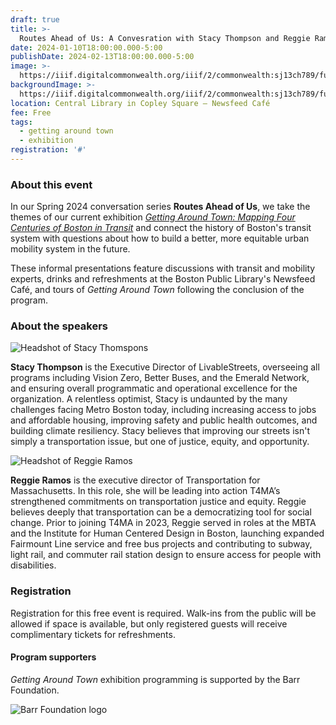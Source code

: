 ```yaml
---
draft: true
title: >-
  Routes Ahead of Us: A Convesration with Stacy Thompson and Reggie Ramos
date: 2024-01-10T18:00:00.000-5:00
publishDate: 2024-02-13T18:00:00.000-5:00
image: >-
  https://iiif.digitalcommonwealth.org/iiif/2/commonwealth:sj13ch789/full/,1200/0/default.jpg
backgroundImage: >-
  https://iiif.digitalcommonwealth.org/iiif/2/commonwealth:sj13ch789/full/,1200/0/default.jpg
location: Central Library in Copley Square – Newsfeed Café
fee: Free
tags:
  - getting around town
  - exhibition
registration: '#'
---
```


### About this event

In our Spring 2024 conversation series **Routes Ahead of Us**, we take the themes of our current exhibition [*Getting Around Town: Mapping Four Centuries of Boston in Transit*](https://www.leventhalmap.org/digital-exhibitions/getting-around-town/) and connect the history of Boston's transit system with questions about how to build a better, more equitable urban mobility system in the future.

These informal presentations feature discussions with transit and mobility experts, drinks and refreshments at the Boston Public Library's Newsfeed Café, and tours of _Getting Around Town_ following the conclusion of the program.

### About the speakers

![Headshot of Stacy Thomspons](https://nacto.org/wp-content/uploads/2018/08/Stacy_Thompson-200x200.jpg)

**Stacy Thompson** is the Executive Director of LivableStreets, overseeing all programs including Vision Zero, Better Buses, and the Emerald Network, and ensuring overall programmatic and operational excellence for the organization. A relentless optimist, Stacy is undaunted by the many challenges facing Metro Boston today, including increasing access to jobs and affordable housing, improving safety and public health outcomes, and building climate resiliency. Stacy believes that improving our streets isn't simply a transportation issue, but one of justice, equity, and opportunity.

![Headshot of Reggie Ramos](https://assets.nationbuilder.com/t4ma/pages/444/attachments/original/1694513222/Reggie_Ramos_headshot.jpg?1694513222)

**Reggie Ramos** is the executive director of Transportation for Massachusetts. In this role, she will be leading into action T4MA’s strengthened commitments on transportation justice and equity. Reggie believes deeply that transportation can be a democratizing tool for social change. Prior to joining T4MA in 2023, Reggie served in roles at the MBTA and the Institute for Human Centered Design in Boston, launching expanded Fairmount Line service and free bus projects and contributing to subway, light rail, and commuter rail station design to ensure access for people with disabilities.

### Registration

Registration for this free event is required. Walk-ins from the public will be allowed if space is available, but only registered guests will receive complimentary tickets for refreshments.

#### Program supporters

_Getting Around Town_ exhibition programming is supported by the Barr Foundation.

![Barr Foundation logo](https://barrfdn-prod.s3.amazonaws.com/image/3394/crop_preview.jpg?1600189547)
